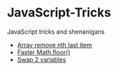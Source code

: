 # JavaScript-Tricks
JavaScript tricks and shenanigans

* [Array remove nth last item](js/array-nth-last.js)
* [Faster Math.floor()](js/faster-math-floor.js)
* [Swap 2 variables](js/swap-two-variables.js)
